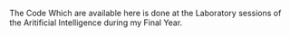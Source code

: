 The Code Which are available here is done at the Laboratory sessions of the Aritificial Intelligence during my Final Year. 
